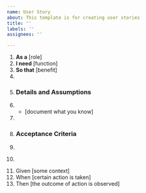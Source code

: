 ```yaml
---
name: User Story
about: This template is for creating user stories
title: ''
labels: ''
assignees: ''

---
```


1.  **As a** [role]  
2.  **I need** [function]  
3.  **So that** [benefit]  
4.    
5.  ### Details and Assumptions
6.  * [document what you know]
7.    
8.  ### Acceptance Criteria  
9.    
10.  ```gherkin
11.  Given [some context]
12.  When [certain action is taken]
13.  Then [the outcome of action is observed]
 ```
